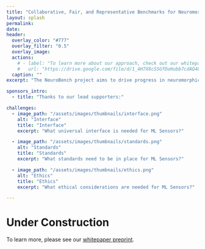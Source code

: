 ```yaml
---
title: "Collaborative, Fair, and Representative Benchmarks for Neuromorphic Computing"
layout: splash
permalink: 
date:
header:
  overlay_color: "#777"
  overlay_filter: "0.5"
  overlay_image:
  actions:
    # - label: "To learn more about our approach, check out our whitepaper on arXiv"
    #   url: "https://drive.google.com/file/d/1_4H7X8cSSGfDoHubb7cdAQ48VxhJdOAA/view?usp=sharing"
  caption: ""
excerpt: "The NeuroBench project aims to drive progress in neuromorphic computing by defining benchmarks for neuromorphic algorithms and systems."

sponsors_intro: 
  - title: "Thanks to our lead supporters:"

challenges:
  - image_path: "/assets/images/thumbnails/interface.png"
    alt: "Interface"
    title: "Interface"
    excerpt: "What universal interface is needed for ML Sensors?"

  - image_path: "/assets/images/thumbnails/standards.png"
    alt: "Standards"
    title: "Standards"
    excerpt: "What standards need to be in place for ML Sensors?"

  - image_path: "/assets/images/thumbnails/ethics.png"
    alt: "Ethics"
    title: "Ethics"
    excerpt: "What ethical considerations are needed for ML Sensors?"

---
```


# Under Construction

To learn more, please see our [whitepaper preprint](https://drive.google.com/file/d/1_4H7X8cSSGfDoHubb7cdAQ48VxhJdOAA/view?usp=sharing).
